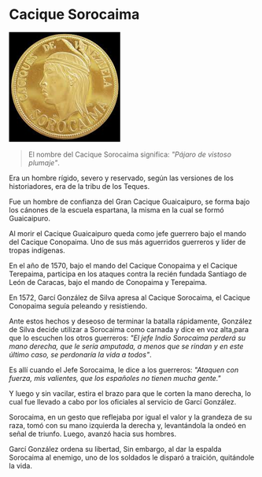 # Cacique Sorocaima

![sorocaima](./img/sorocaima.png)


>El nombre del Cacique Sorocaima significa: _"Pájaro de vistoso plumaje"_.

Era un hombre rígido, severo y reservado, según las versiones de los historiadores, era de la tribu de los Teques.

Fue un hombre de confianza del Gran Cacique Guaicaipuro, se forma bajo los cánones de la escuela espartana, la misma en la cual se formó Guaicaipuro. 

Al morir el Cacique Guaicaipuro queda como jefe guerrero bajo el mando del Cacique Conopaima. Uno de sus más aguerridos guerreros y líder de tropas indígenas.

En el año de 1570, bajo el mando del Cacique Conopaima y el Cacique Terepaima, participa en los ataques contra la recién fundada Santiago de León de Caracas, bajo el mando de Conopaima y Terepaima. 

En 1572, Garcí González de Silva apresa al Cacique Sorocaima, el Cacique Conopaima seguía peleando y resistiendo. 

Ante estos hechos y deseoso de  terminar la batalla rápidamente, González de Silva decide utilizar a Sorocaima como carnada y dice en voz alta,para que lo escuchen los otros guerreros: _"El jefe Indio Sorocaima perderá su mano derecha, que le sería amputada, a menos que se rindan y en este último caso, se perdonaría la vida a todos"_. 

Es allí cuando el Jefe Sorocaima, le dice a los guerreros: _"Ataquen con fuerza, mis valientes, que los españoles no tienen mucha gente."_

Y luego y sin vacilar, estira el brazo para que le corten la mano derecha, lo cual fue llevado a cabo por los oficiales al servicio de Garcí González. 

Sorocaima, en un gesto que reflejaba por igual el valor y la grandeza de su raza, tomó con su mano izquierda la derecha y, levantándola la ondeó en señal de triunfo. Luego, avanzó hacia sus hombres. 

Garcí González ordena su libertad, Sin embargo, al dar la espalda Sorocaima al enemigo, uno de los soldados le disparó a traición, quitándole la vida.
